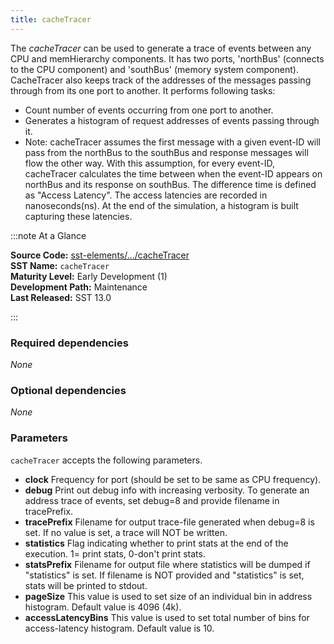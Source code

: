 ```yaml
---
title: cacheTracer
---
```


The *cacheTracer* can be used to generate a trace of events between any CPU and memHierarchy components. It has two ports, 'northBus' (connects to the CPU component) and 'southBus' (memory system component). CacheTracer also keeps track of the addresses of the messages passing through from its one port to another. It performs following tasks:
* Count number of events occurring from one port to another.
* Generates a histogram of request addresses of events passing through it.
* Note: cacheTracer assumes the first message with a given event-ID will pass from the northBus to the southBus and response messages will flow the other way. With this assumption, for every event-ID, cacheTracer calculates the time between when the event-ID appears on northBus and its response on southBus. The difference time is defined as "Access Latency". The access latencies are recorded in nanoseconds(ns). At the end of the simulation, a histogram is built capturing these latencies.

:::note At a Glance

**Source Code:** [sst-elements/.../cacheTracer](https://github.com/sstsimulator/sst-elements/tree/master/src/sst/elements/cacheTracer) &nbsp;  
**SST Name:** `cacheTracer` &nbsp;  
**Maturity Level:** Early Development (1) &nbsp;  
**Development Path:** Maintenance &nbsp;   
**Last Released:** SST 13.0

::: 

### Required dependencies
*None*

### Optional dependencies
*None*

### Parameters
`cacheTracer` accepts the following parameters.
* **clock** Frequency for port (should be set to be same as CPU frequency).
* **debug** Print out debug info with increasing verbosity. To generate an address trace of events, set debug=8 and provide filename in tracePrefix.
* **tracePrefix** Filename for output trace-file generated when debug=8 is set. If no value is set, a trace will NOT be written.
* **statistics** Flag indicating whether to print stats at the end of the execution. 1= print stats, 0-don't print stats.
* **statsPrefix** Filename for output file where statistics will be dumped if "statistics" is set. If filename is NOT provided and "statistics" is set, stats will be printed to stdout.
* **pageSize** This value is used to set size of an individual bin in address histogram. Default value is 4096 (4k).
* **accessLatencyBins** This value is used to set total number of bins for access-latency histogram. Default value is 10.
